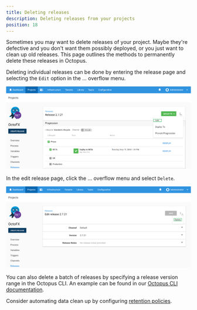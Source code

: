 ```yaml
---
title: Deleting releases
description: Deleting releases from your projects
position: 18
---
```


Sometimes you may want to delete releases of your project. Maybe they're defective and you don't want them possibly deployed, or you just want to clean up old releases. This page outlines the methods to permanently delete these releases in Octopus.

Deleting individual releases can be done by entering the release page and selecting the `Edit` option in the ... overflow menu.

![Edit release](images/edit-release.png)

In the edit release page, click the ... overflow menu and select `Delete`.

![Delete release](images/delete-release.png)

You can also delete a batch of releases by specifying a release version range in the Octopus CLI. An example can be found in our [Octopus CLI documentation](/docs/octopus-rest-api/octopus-cli/delete-releases.md).

Consider automating data clean up by configuring [retention policies](/docs/administration/retention-policies/index.md).
